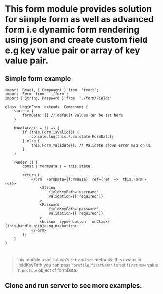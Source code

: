 # This form module provides solution for simple form as well as advanced form i.e dynamic form rendering using json and create custom field e.g key value pair or array of key value pair.

## Simple form example

```
import  React, { Component } from  'react';
import  Form  from  './form';
import { String, Password } from  './form/Fields'

class  LoginForm  extends  Component {
	state = {
		formData: {} // default values can be set here
	}

	handleLogin = () => {
		if (this.Form.isValid()) {
			console.log(this.Form.state.FormData);
		} else {
			this.Form.validate(); // Validate shows error msg on UI
		}
	}
	
	render () {
		const { formData } = this.state;

		return (
			<Form  FormData={formData}  ref={ref  =>  this.Form = ref}>
				<String
					fieldKeyPath='username'
					validation={['required']}
				>
				<Password
					fieldKeyPath='password'
					validation={['required']}
				>
				<button  type='button'  onClick={this.handleLogin}>Login</button>
			</Form>  
		);
	}
}
```
#

> this module uses lodash's `get` and `set` methods. this means in fieldKeyPath you can pass `'profile.firstName'` to set `firstName` value  in `profile` object of formData.

## Clone and run server to see more examples. 
